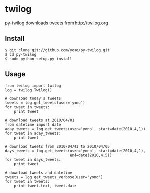 # twilog

py-twilog downloads tweets from http://twilog.org

## Install

    $ git clone git://github.com/yono/py-twilog.git
    $ cd py-twilog
    $ sudo python setup.py install

## Usage

    from twilog import twilog
    log = twilog.Twilog()

    # download today's tweets
    tweets = log.get_tweets(user='yono')
    for tweet in tweets:
        print tweet

    # download tweets at 2010/04/01
    from datetime import date
    aday_tweets = log.get_tweets(user='yono', start=date(2010,4,1))
    for tweet in aday_tweets:
        print tweet

    # download tweets from 2010/04/01 to 2010/04/05
    days_tweets = log.get_tweets(user='yono', start=date(2010,4,1),
                                 end=date(2010,4,5))
    for tweet in days_tweets:
        print tweet

    # download tweets and datetime
    tweets = log.get_tweets_verbose(user='yono')
    for tweet in tweets:
        print tweet.text, tweet.date
